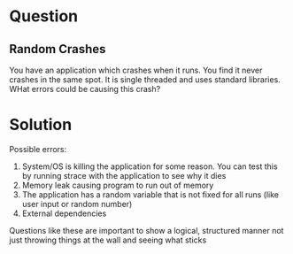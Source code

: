 # Question

## Random Crashes

You have an application which crashes when it runs. You find it never crashes in the same spot. It is single threaded and uses standard libraries. WHat errors could be causing this crash?

# Solution

Possible errors:

1. System/OS is killing the application for some reason. You can test this by running strace with the application to see why it dies
2. Memory leak causing program to run out of memory
3. The application has a random variable that is not fixed for all runs (like user input or random number)
4. External dependencies

Questions like these are important to show a logical, structured manner not just throwing things at the wall and seeing what sticks



